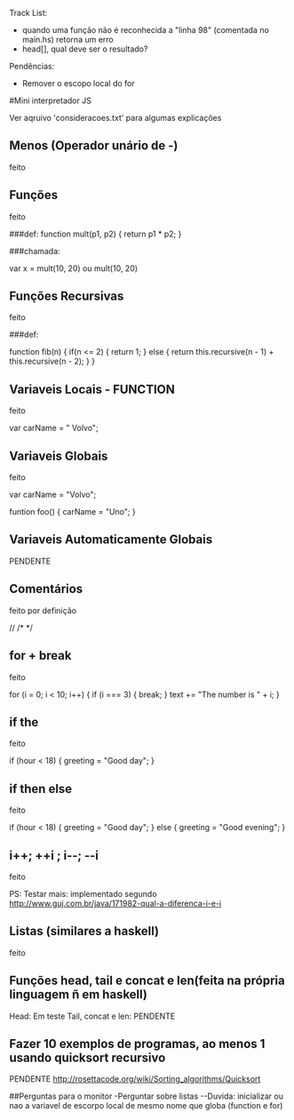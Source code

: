 Track List:
* quando uma função não é reconhecida a "linha 98" (comentada no main.hs) retorna um erro
* head[], qual deve ser o resultado?

Pendências:
* Remover o escopo local do for

#Mini interpretador JS

Ver aqruivo 'consideracoes.txt' para algumas explicações

## Menos (Operador unário de -)
feito

## Funções
feito

###def:
function mult(p1, p2) {
    return p1 * p2;
}

###chamada:

var x = mult(10, 20)
ou
mult(10, 20)

## Funções Recursivas
feito

###def:

function fib(n) {
    if(n <= 2) {
        return 1;
    } else {
        return this.recursive(n - 1) + this.recursive(n - 2);
    }
}

## Variaveis Locais - FUNCTION
feito

var carName = " Volvo";

## Variaveis Globais
feito

var carName = "Volvo";

funtion foo() {
   carName = "Uno";
}

## Variaveis Automaticamente Globais
PENDENTE

## Comentários
feito por definição

//
/*   */

## for + break
feito

for (i = 0; i < 10; i++) {
    if (i === 3) { break; }
    text += "The number is " + i;
}


## if the
feito

if (hour < 18) {
    greeting = "Good day";
}

## if then else
feito

if (hour < 18) {
    greeting = "Good day";
} else {
    greeting = "Good evening";
}

## i++; ++i ; i--; --i
feito

PS: Testar mais:
implementado segundo http://www.guj.com.br/java/171982-qual-a-diferenca-i-e-i


## Listas (similares a haskell)
feito

## Funções head, tail e concat e len(feita na própria linguagem ñ em haskell)
Head: Em teste
Tail, concat e len: PENDENTE

## Fazer 10 exemplos de programas, ao menos 1 usando quicksort recursivo
PENDENTE
http://rosettacode.org/wiki/Sorting_algorithms/Quicksort


##Perguntas para o monitor
-Perguntar sobre listas
--Duvida: inicializar ou nao a variavel de escorpo local de mesmo nome que globa (function e for)
